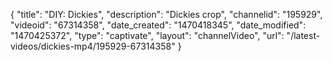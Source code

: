 {
    "title": "DIY: Dickies",
    "description": "Dickies crop",
    "channelid": "195929",
    "videoid": "67314358",
    "date_created": "1470418345",
    "date_modified": "1470425372",
    "type": "captivate",
    "layout": "channelVideo",
    "url": "\/latest-videos\/dickies-mp4\/195929-67314358"
}